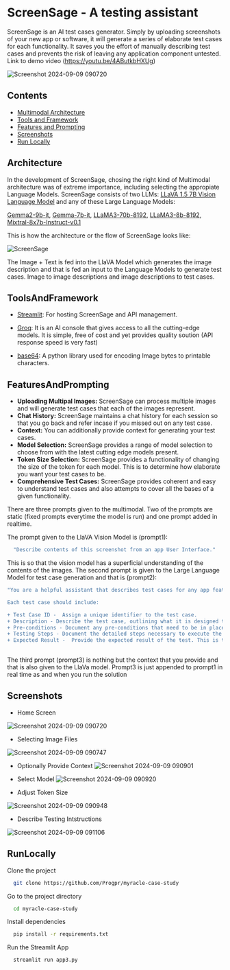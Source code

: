 
# ScreenSage - A testing assistant


ScreenSage is an AI test cases generator. Simply by uploading screenshots of your new app or software, it will generate a series of elaborate test cases for each functionality. It saves you the effort of manually describing test cases and prevents the risk of leaving any application component untested. Link to demo video (https://youtu.be/4AButkbHXUg)

![Screenshot 2024-09-09 090720](https://github.com/user-attachments/assets/39a5a17f-f3ab-48fd-9522-108f462f57fe)


## Contents

+ [Multimodal Architecture](#Architecture)
+ [Tools and Framework](#ToolsAndFramework)
+ [Features and Prompting](#FeaturesAndPrompting)
+ [Screenshots](#Screenshots)
+ [Run Locally](##RunLocally)
## Architecture

In the development of ScreenSage, chosing the right kind of Multimodal architecture was of extreme importance, including selecting the appropiate Language Models.
ScreenSage consists of two LLMs: [LLaVA 1.5 7B Vision Language Model](https://huggingface.co/liuhaotian/llava-v1.5-7b) and any of these Large Language Models:

[Gemma2-9b-it](https://huggingface.co/google/gemma-2-9b-it),
[Gemma-7b-it](https://huggingface.co/google/gemma-1.1-7b-it),
[LLaMA3-70b-8192](https://github.com/meta-llama/llama-models/blob/main/models/llama3_1/MODEL_CARD.md),
[LLaMA3-8b-8192](https://github.com/meta-llama/llama-models/blob/main/models/llama3_1/MODEL_CARD.md),
[Mixtral-8x7b-Instruct-v0.1](https://huggingface.co/mistralai/Mixtral-8x7B-Instruct-v0.1)

This is how the architecture or the flow of ScreenSage looks like:


![ScreenSage](https://github.com/user-attachments/assets/231ff876-55d6-4b4d-836a-15b1659fd35a)


The Image + Text is fed into the LlaVA Model which generates the image description and that is fed an input to the Language Models to generate test cases. Image to image descriptions and image descriptions to test cases. 

## ToolsAndFramework

+ [Streamlit](https://docs.streamlit.io/get-started): For hosting ScreenSage and API management.

+ [Groq](https://console.groq.com/playground): It is an AI console that gives access to all the cutting-edge models. It is simple, free of cost and yet provides quality soution (API response speed is very fast)

+ [base64](https://docs.python.org/3/library/base64.html): A python library used for encoding Image bytes to printable characters.

## FeaturesAndPrompting

- **Uploading Multipal Images:** ScreenSage can process multiple images and will generate test cases that each of the images represent.
- **Chat History:** ScreenSage maintains a chat history for each session so that you go back and refer incase if you missed out on any test case.
- **Context:** You can additionally provide context for generating your test cases.
- **Model Selection:** ScreenSage provides a range of model selection to choose from with the latest cutting edge models present. 
- **Token Size Selection:** ScreenSage provides a functionality of changing the size of the token for each model. This is to determine how elaborate you want your test cases to be. 
 - **Comprehensive Test Cases:** ScreenSage provides coherent and easy to understand test cases and also attempts to cover all the bases of a given functionality. 


There are three prompts given to the multimodal. Two of the prompts are static (fixed prompts everytime the model is run) and one prompt added in realtime.

The prompt given to the LlaVA Vision Model is (prompt1):
```bash
  "Describe contents of this screenshot from an app User Interface."
```

This is so that the vision model has a superficial understanding of the contents of the images. The second prompt is given to the Large Language Model for test case generation and that is (prompt2):
```bash
"You are a helpful assistant that describes test cases for any app features, based on the descriptions of the screenshots of the app. 

Each test case should include:

+ Test Case ID -  Assign a unique identifier to the test case.
+ Description - Describe the test case, outlining what it is designed to do.
+ Pre-conditions - Document any pre-conditions that need to be in place for the test case to run properly. It may include initial configuration settings or manually executing some previous tests.
+ Testing Steps - Document the detailed steps necessary to execute the test case. This includes deciding which actions should be taken to perform the test.
+ Expected Result -  Provide the expected result of the test. This is the result the tester is looking to verify."
  
```

The third prompt (prompt3) is nothing but the context that you provide and that is also given to the LlaVa model. Prompt3 is just appended to prompt1 in real time as and when you run the solution

## Screenshots
+ Home Screen
  
![Screenshot 2024-09-09 090720](https://github.com/user-attachments/assets/faa9f1fb-b79a-4044-b613-b8978c4d7844)


+ Selecting Image Files
  
![Screenshot 2024-09-09 090747](https://github.com/user-attachments/assets/0d8515e5-93cf-49a7-b0e4-b6c1aa1ab4a8)


+ Optionally Provide Context
![Screenshot 2024-09-09 090901](https://github.com/user-attachments/assets/626a62ee-a44e-4413-8956-22ca352beffc)


+ Select Model
![Screenshot 2024-09-09 090920](https://github.com/user-attachments/assets/7a1de29e-4423-413c-9fb2-eafd45844684)


+ Adjust Token Size
  
![Screenshot 2024-09-09 090948](https://github.com/user-attachments/assets/49d236ae-7129-41c5-bc7e-c1a0873a6547)


+ Describe Testing Intstructions
  
![Screenshot 2024-09-09 091106](https://github.com/user-attachments/assets/593e2c04-8e86-40eb-95cc-6dcce5e63db7)


## RunLocally

Clone the project

```bash
  git clone https://github.com/Progpr/myracle-case-study
```

Go to the project directory

```bash
  cd myracle-case-study
```

Install dependencies

```bash
  pip install -r requirements.txt
```

Run the Streamlit App

```bash
  streamlit run app3.py
```

